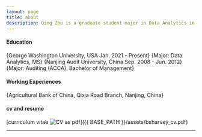 ```yaml
---
layout: page
title: about
description: Qing Zhu is a graduate student major in Data Analytics in George Washington University
---
```


#### <a name="education"></a>Education
{George Washington University, USA           Jan. 2021 - Present}
{Major: Data Analytics, MS}
{Nanjing Audit University, China             Sep. 2008 - Jun. 2012}
{Major: Auditing (ACCA), Bachelor of Management}


#### <a name="working"></a>Working Experiences
{Agricultural Bank of China, Qixia Road Branch, Nanjing, China}



#### <a name="cvandresume"></a>cv and resume
[curriculum vitae ![CV as pdf](icons16/pdf-icon.png)]({{ BASE_PATH }}/assets/bsharvey_cv.pdf)

---



